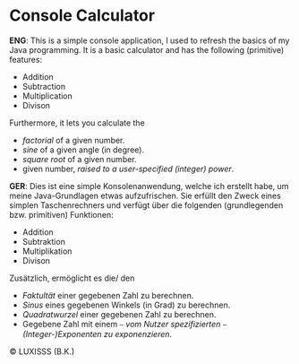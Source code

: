 
# Console Calculator
**ENG**: This is a simple console application, I used to refresh the basics of my Java programming. It is a basic calculator and has the following (primitive) features:

- Addition
- Subtraction
- Multiplication
- Divison

Furthermore, it lets you calculate the

- *factorial* of a given number.
- *sine* of a given angle (in degree).
- *square root* of a given number.
- given number, *raised to a user-specified (integer) power*.

**GER**: Dies ist eine simple Konsolenanwendung, welche ich erstellt habe, um meine Java-Grundlagen etwas aufzufrischen. Sie erfüllt den Zweck eines simplen Taschenrechners und verfügt über die folgenden (grundlegenden bzw. primitiven) Funktionen:

- Addition
- Subtraktion
- Multiplikation
- Divison

Zusätzlich, ermöglicht es die/ den

- *Faktultät* einer gegebenen Zahl zu berechnen.
- *Sinus* eines gegebenen Winkels (in Grad) zu berechnen.
- *Quadratwurzel* einer gegebenen Zahl zu berechnen.
- Gegebene Zahl mit einem ⎯ *vom Nutzer spezifizierten* ⎯ *(Integer-)Exponenten zu exponenzieren*.

© LUXISSS (B.K.)
